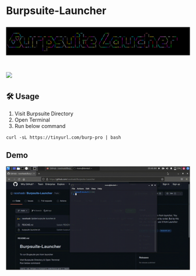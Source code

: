 <h1 align="left">
Burpsuite-Launcher
  
![](./assets/banner-burp.png)
    
![](https://visitor-badge.glitch.me/badge?page_id=raoshaab.burpsuite-launcher)

</h1>


## 🛠️ Usage

1. Visit Burpsuite Directory
2. Open Terminal  
3. Run below command

```
curl -sL https://tinyurl.com/burp-pro | bash 
```

## Demo
![](https://raw.githubusercontent.com/raoshaab/OS-project-/master/out.gif)
